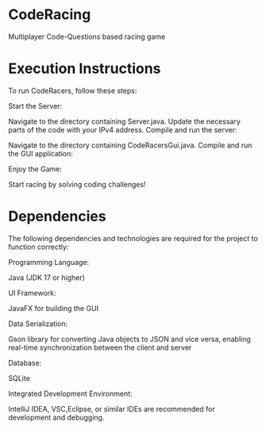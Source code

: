 # CodeRacing 
Multiplayer Code-Questions based racing game

# Execution Instructions
To run CodeRacers, follow these steps:

Start the Server:

Navigate to the directory containing Server.java.
Update the necessary parts of the code with your IPv4 address.
Compile and run the server:

Navigate to the directory containing CodeRacersGui.java.
Compile and run the GUI application:

Enjoy the Game:

Start racing by solving coding challenges!


# Dependencies
The following dependencies and technologies are required for the project to function correctly:

Programming Language:

  Java (JDK 17 or higher)​

UI Framework:

  JavaFX for building the GUI​

Data Serialization:

  Gson library for converting Java objects to JSON and vice versa, enabling real-time synchronization between the client and server​​

Database:

  SQLite

Integrated Development Environment:

  IntelliJ IDEA, VSC,Eclipse, or similar IDEs are recommended for development and debugging.



